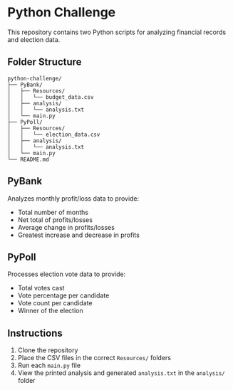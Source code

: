 # Python Challenge

This repository contains two Python scripts for analyzing financial records and election data.

## Folder Structure

```
python-challenge/
├── PyBank/
│   ├── Resources/
│   │   └── budget_data.csv
│   ├── analysis/
│   │   └── analysis.txt
│   └── main.py
├── PyPoll/
│   ├── Resources/
│   │   └── election_data.csv
│   ├── analysis/
│   │   └── analysis.txt
│   └── main.py
└── README.md
```

## PyBank

Analyzes monthly profit/loss data to provide:
- Total number of months
- Net total of profits/losses
- Average change in profits/losses
- Greatest increase and decrease in profits

## PyPoll

Processes election vote data to provide:
- Total votes cast
- Vote percentage per candidate
- Vote count per candidate
- Winner of the election

## Instructions

1. Clone the repository
2. Place the CSV files in the correct `Resources/` folders
3. Run each `main.py` file
4. View the printed analysis and generated `analysis.txt` in the `analysis/` folder

